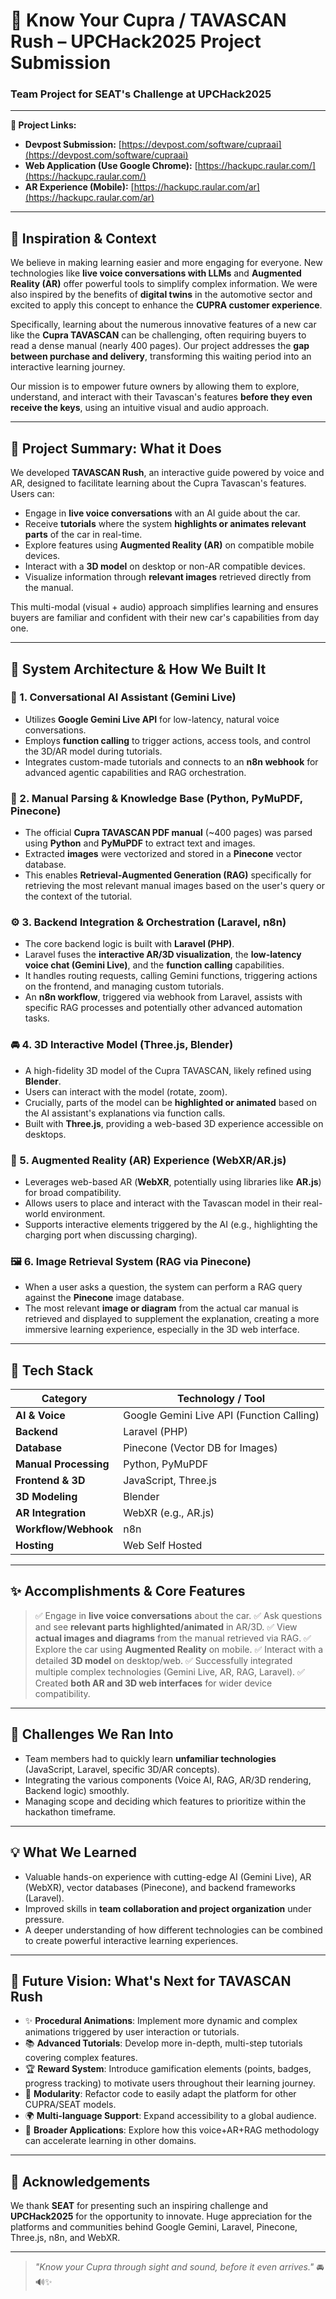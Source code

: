 # 🚗 Know Your Cupra / TAVASCAN Rush – UPCHack2025 Project Submission
### Team Project for SEAT's Challenge at UPCHack2025

---

**🔗 Project Links:**

*   **Devpost Submission:** [https://devpost.com/software/cupraai](https://devpost.com/software/cupraai)
*   **Web Application (Use Google Chrome):** [https://hackupc.raular.com/](https://hackupc.raular.com/)
*   **AR Experience (Mobile):** [https://hackupc.raular.com/ar](https://hackupc.raular.com/ar)

---

## 🏁 Inspiration & Context

We believe in making learning easier and more engaging for everyone. New technologies like **live voice conversations with LLMs** and **Augmented Reality (AR)** offer powerful tools to simplify complex information. We were also inspired by the benefits of **digital twins** in the automotive sector and excited to apply this concept to enhance the **CUPRA customer experience**.

Specifically, learning about the numerous innovative features of a new car like the **Cupra TAVASCAN** can be challenging, often requiring buyers to read a dense manual (nearly 400 pages). Our project addresses the **gap between purchase and delivery**, transforming this waiting period into an interactive learning journey.

Our mission is to empower future owners by allowing them to explore, understand, and interact with their Tavascan's features **before they even receive the keys**, using an intuitive visual and audio approach.

---

## 🎯 Project Summary: What it Does

We developed **TAVASCAN Rush**, an interactive guide powered by voice and AR, designed to facilitate learning about the Cupra Tavascan's features. Users can:

-   Engage in **live voice conversations** with an AI guide about the car.
-   Receive **tutorials** where the system **highlights or animates relevant parts** of the car in real-time.
-   Explore features using **Augmented Reality (AR)** on compatible mobile devices.
-   Interact with a **3D model** on desktop or non-AR compatible devices.
-   Visualize information through **relevant images** retrieved directly from the manual.

This multi-modal (visual + audio) approach simplifies learning and ensures buyers are familiar and confident with their new car's capabilities from day one.

---

## 🧩 System Architecture & How We Built It

### 🤖 1. Conversational AI Assistant (Gemini Live)

-   Utilizes **Google Gemini Live API** for low-latency, natural voice conversations.
-   Employs **function calling** to trigger actions, access tools, and control the 3D/AR model during tutorials.
-   Integrates custom-made tutorials and connects to an **n8n webhook** for advanced agentic capabilities and RAG orchestration.

### 🧠 2. Manual Parsing & Knowledge Base (Python, PyMuPDF, Pinecone)

-   The official **Cupra TAVASCAN PDF manual** (~400 pages) was parsed using **Python** and **PyMuPDF** to extract text and images.
-   Extracted **images** were vectorized and stored in a **Pinecone** vector database.
-   This enables **Retrieval-Augmented Generation (RAG)** specifically for retrieving the most relevant manual images based on the user's query or the context of the tutorial.

### ⚙️ 3. Backend Integration & Orchestration (Laravel, n8n)

-   The core backend logic is built with **Laravel (PHP)**.
-   Laravel fuses the **interactive AR/3D visualization**, the **low-latency voice chat (Gemini Live)**, and the **function calling** capabilities.
-   It handles routing requests, calling Gemini functions, triggering actions on the frontend, and managing custom tutorials.
-   An **n8n workflow**, triggered via webhook from Laravel, assists with specific RAG processes and potentially other advanced automation tasks.

### 🚘 4. 3D Interactive Model (Three.js, Blender)

-   A high-fidelity 3D model of the Cupra TAVASCAN, likely refined using **Blender**.
-   Users can interact with the model (rotate, zoom).
-   Crucially, parts of the model can be **highlighted or animated** based on the AI assistant's explanations via function calls.
-   Built with **Three.js**, providing a web-based 3D experience accessible on desktops.

### 📱 5. Augmented Reality (AR) Experience (WebXR/AR.js)

-   Leverages web-based AR (**WebXR**, potentially using libraries like **AR.js**) for broad compatibility.
-   Allows users to place and interact with the Tavascan model in their real-world environment.
-   Supports interactive elements triggered by the AI (e.g., highlighting the charging port when discussing charging).

### 🖼️ 6. Image Retrieval System (RAG via Pinecone)

-   When a user asks a question, the system can perform a RAG query against the **Pinecone** image database.
-   The most relevant **image or diagram** from the actual car manual is retrieved and displayed to supplement the explanation, creating a more immersive learning experience, especially in the 3D web interface.

---

## 🧪 Tech Stack

| Category             | Technology / Tool                      |
|----------------------|-----------------------------------------|
| **AI & Voice**       | Google Gemini Live API (Function Calling)|
| **Backend**          | Laravel (PHP)                           |
| **Database**         | Pinecone (Vector DB for Images)         |
| **Manual Processing**| Python, PyMuPDF                         |
| **Frontend & 3D**    | JavaScript, Three.js                    |
| **3D Modeling**      | Blender                                 |
| **AR Integration**   | WebXR (e.g., AR.js)                     |
| **Workflow/Webhook** | n8n                                     |
| **Hosting**          | Web Self Hosted                         |

---

## ✨ Accomplishments & Core Features

> ✅ Engage in **live voice conversations** about the car.
> ✅ Ask questions and see **relevant parts highlighted/animated** in AR/3D.
> ✅ View **actual images and diagrams** from the manual retrieved via RAG.
> ✅ Explore the car using **Augmented Reality** on mobile.
> ✅ Interact with a detailed **3D model** on desktop/web.
> ✅ Successfully integrated multiple complex technologies (Gemini Live, AR, RAG, Laravel).
> ✅ Created **both AR and 3D web interfaces** for wider device compatibility.

---

## 🤔 Challenges We Ran Into

-   Team members had to quickly learn **unfamiliar technologies** (JavaScript, Laravel, specific 3D/AR concepts).
-   Integrating the various components (Voice AI, RAG, AR/3D rendering, Backend logic) smoothly.
-   Managing scope and deciding which features to prioritize within the hackathon timeframe.

---

## 💡 What We Learned

-   Valuable hands-on experience with cutting-edge AI (Gemini Live), AR (WebXR), vector databases (Pinecone), and backend frameworks (Laravel).
-   Improved skills in **team collaboration and project organization** under pressure.
-   A deeper understanding of how different technologies can be combined to create powerful interactive learning experiences.

---

## 🚀 Future Vision: What's Next for TAVASCAN Rush

-   ✨ **Procedural Animations**: Implement more dynamic and complex animations triggered by user interaction or tutorials.
-   📚 **Advanced Tutorials**: Develop more in-depth, multi-step tutorials covering complex features.
-   🏆 **Reward System**: Introduce gamification elements (points, badges, progress tracking) to motivate users throughout their learning journey.
-   🧩 **Modularity**: Refactor code to easily adapt the platform for other CUPRA/SEAT models.
-   🌍 **Multi-language Support**: Expand accessibility to a global audience.
-   🚀 **Broader Applications**: Explore how this voice+AR+RAG methodology can accelerate learning in other domains.

---

## 🤝 Acknowledgements

We thank **SEAT** for presenting such an inspiring challenge and **UPCHack2025** for the opportunity to innovate. Huge appreciation for the platforms and communities behind Google Gemini, Laravel, Pinecone, Three.js, n8n, and WebXR.

---

> _"Know your Cupra through sight and sound, before it even arrives."_ 🚘🔊✨
